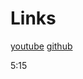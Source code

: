 # Links

[youtube](https://www.youtube.com/watch?v=gieEQFIfgYc)
[github](https://github.com/gitdagray/typescript-course)

5:15

